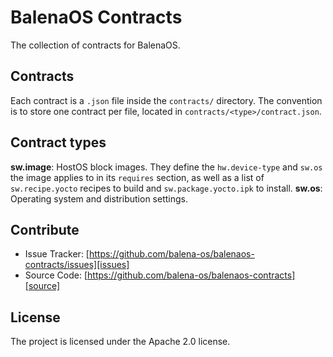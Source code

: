 BalenaOS Contracts
==================

The collection of contracts for BalenaOS.

Contracts
---------

Each contract is a `.json` file inside the `contracts/` directory. The
convention is to store one contract per file, located in
`contracts/<type>/contract.json`.

Contract types
--------------

__sw.image__: HostOS block images. They define the `hw.device-type` and `sw.os`
the image applies to in its `requires` section, as well as a list of
`sw.recipe.yocto` recipes to build and `sw.package.yocto.ipk` to install.
__sw.os__: Operating system and distribution settings.

Contribute
----------

- Issue Tracker: [https://github.com/balena-os/balenaos-contracts/issues][issues]
- Source Code: [https://github.com/balena-os/balenaos-contracts][source]

License
-------

The project is licensed under the Apache 2.0 license.

[issues]: https://github.com/balena-os/balenaos-contracts/issues
[source]: https://github.com/balena-os/balenaos-contracts
